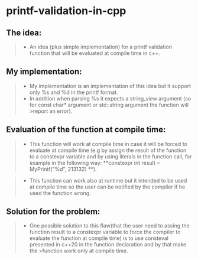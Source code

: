 # printf-validation-in-cpp

## The idea:
>- An idea (plus simple implementation) for a printf validation function that will be evaluated at compile time in c++.

## My implementation:
>- My implementation is an implementation of this idea but it support only %s and %d in the printf format. 
>- In addition when parsing %s it expects a string_view argument (so for const char* argument or std::string argument the function will >report an error).

## Evaluation of the function at compile time:
>- This function will work at compile time in case it will be forced to evaluate at compile time
>(e.g by assign the result of the function to a constexpr variable and by using literals in the function call,
>for example in the following way: **constexpr int result = MyPrintf("%d", 213132) **).

>- This function can work also at runtime but it intended to be used at compile time so the user can be notified by the compiler if
>he used the function wrong.

## Solution for the problem:
>- One possible solution to this flaw(that the user need to assing the function result to a constexpr variable to force the compiler 
>to evaluate the function at compile time) is to use consteval presented in c++20 in the function declaration and by that make the >function
>work only at compile time.
